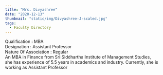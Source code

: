 ```yaml
---
title: "Mrs. Divyashree"
date: "2020-12-13"
thumbnail: "static/img/Divyashree-J-scaled.jpg"
tags:
  - Faculty Directory
---
```


Qualification : MBA  
Designation : Assistant Professor  
Nature Of Association : Regular  
An MBA in Finance from Sri Siddhartha Institute of Management Studies, she has experience of 5.5 years in academics and industry. Currently, she is working as Assistant Professor
